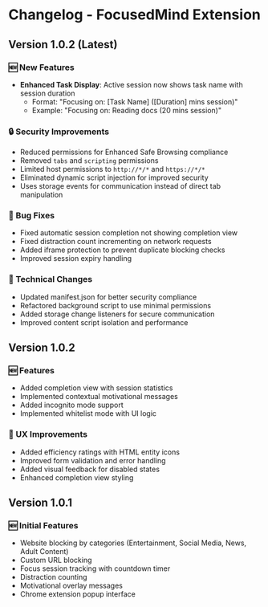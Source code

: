 # Changelog - FocusedMind Extension

## Version 1.0.2 (Latest)

### 🆕 New Features

- **Enhanced Task Display**: Active session now shows task name with session duration
  - Format: "Focusing on: [Task Name] ([Duration] mins session)"
  - Example: "Focusing on: Reading docs (20 mins session)"

### 🔒 Security Improvements

- Reduced permissions for Enhanced Safe Browsing compliance
- Removed `tabs` and `scripting` permissions
- Limited host permissions to `http://*/*` and `https://*/*`
- Eliminated dynamic script injection for improved security
- Uses storage events for communication instead of direct tab manipulation

### 🐛 Bug Fixes

- Fixed automatic session completion not showing completion view
- Fixed distraction count incrementing on network requests
- Added iframe protection to prevent duplicate blocking checks
- Improved session expiry handling

### 🔧 Technical Changes

- Updated manifest.json for better security compliance
- Refactored background script to use minimal permissions
- Added storage change listeners for secure communication
- Improved content script isolation and performance

## Version 1.0.2

### 🆕 Features

- Added completion view with session statistics
- Implemented contextual motivational messages
- Added incognito mode support
- Implemented whitelist mode with UI logic

### 🎨 UX Improvements

- Added efficiency ratings with HTML entity icons
- Improved form validation and error handling
- Added visual feedback for disabled states
- Enhanced completion view styling

## Version 1.0.1

### 🆕 Initial Features

- Website blocking by categories (Entertainment, Social Media, News, Adult Content)
- Custom URL blocking
- Focus session tracking with countdown timer
- Distraction counting
- Motivational overlay messages
- Chrome extension popup interface
